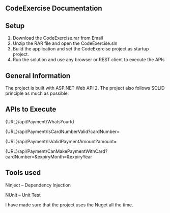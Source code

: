 ## CodeExercise Documentation

## Setup
1.	Download the CodeExercise.rar from Email
2.	Unzip the RAR file and open the CodeExercise.sln
3.	Build the application and set the CodeExercise project as startup project.
4.	Run the solution and use any browser or REST client to execute the APIs

## General Information
The project is built with ASP.NET Web API 2. The project also follows SOLID principle as much as possible.

## APIs to Execute
{URL}/api/Payment/WhatsYourId

{URL}/api/Payment/IsCardNumberValid?cardNumber=

{URL}/api/Payment/IsValidPaymentAmount?amount=

{URL}/api/Payment/CanMakePaymentWithCard?cardNumber=&expiryMonth=&expiryYear

## Tools used
Ninject – Dependency Injection

NUnit – Unit Test


I have made sure that the project uses the Nuget all the time.
